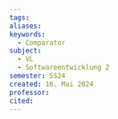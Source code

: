 ```yaml
---
tags: 
aliases: 
keywords:
  - Comparator
subject:
  - VL
  - Softwareentwicklung 2
semester: SS24
created: 16. Mai 2024
professor: 
cited:
---
```

 

